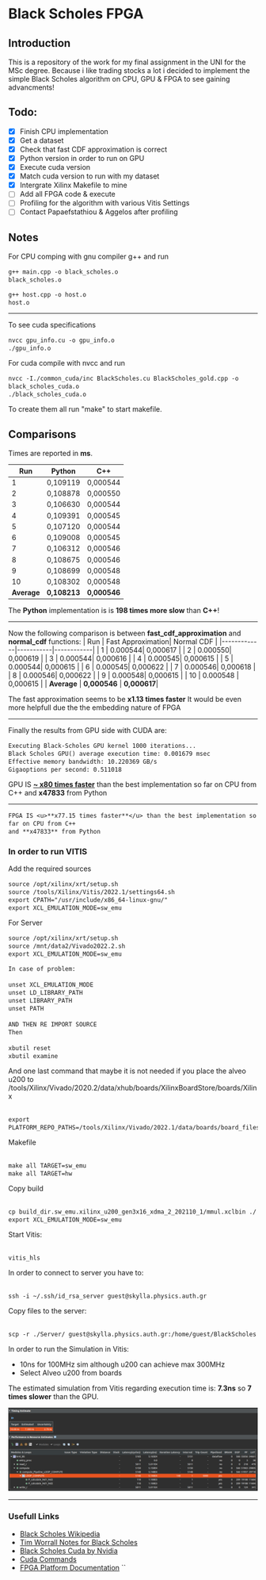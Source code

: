 # Black Scholes FPGA

## Introduction

This is a repository of the work for my final assignment in the UNI for the MSc degree. Because i like trading stocks a lot i decided to implement the simple Black Scholes algorithm on CPU, GPU & FPGA to see gaining advancments!

## Todo:

- [x] Finish CPU implementation
- [x] Get a dataset
- [x] Check that fast CDF approximation is correct
- [x] Python version in order to run on GPU
- [x] Execute cuda version
- [x] Match cuda version to run with my dataset
- [x] Intergrate Xilinx Makefile to mine
- [ ] Add all FPGA code & execute
- [ ] Profiling for the algorithm with various Vitis Settings
- [ ] Contact Papaefstathiou & Aggelos after profiling

## Notes

For CPU comping with gnu compiler g++ and run

```
g++ main.cpp -o black_scholes.o
black_scholes.o
```

```
g++ host.cpp -o host.o
host.o
```

---

To see cuda specifications

```
nvcc gpu_info.cu -o gpu_info.o
./gpu_info.o
```

For cuda compile with nvcc and run

```
nvcc -I./common_cuda/inc BlackScholes.cu BlackScholes_gold.cpp -o black_scholes_cuda.o
./black_scholes_cuda.o
```

To create them all run "make" to start makefile.

## Comparisons

Times are reported in **ms**.

| Run         | Python       | C++          |
| ----------- | ------------ | ------------ |
| 1           | 0,109119     | 0,000544     |
| 2           | 0,108878     | 0,000550     |
| 3           | 0,106630     | 0,000544     |
| 4           | 0,109391     | 0,000545     |
| 5           | 0,107120     | 0,000544     |
| 6           | 0,109008     | 0,000545     |
| 7           | 0,106312     | 0,000546     |
| 8           | 0,108675     | 0,000546     |
| 9           | 0,108699     | 0,000548     |
| 10          | 0,108302     | 0,000548     |
| **Average** | **0,108213** | **0,000546** |

The **Python** implementation is is **198 times more slow** than **C++**!

---

Now the following comparison is between **fast_cdf_approximation** and **normal_cdf** functions:
| Run | Fast Approximation| Normal CDF |
|-------------|-----------|------------|
| 1 | 0.000544| 0,000617 |
| 2 | 0.000550| 0,000619 |
| 3 | 0.000544| 0,000616 |
| 4 | 0.000545| 0,000615 |
| 5 | 0.000544| 0,000615 |
| 6 | 0.000545| 0,000622 |
| 7 | 0.000546| 0,000618 |
| 8 | 0.000546| 0,000622 |
| 9 | 0.000548| 0,000615 |
| 10 | 0.000548 | 0,000615 |
| **Average** | **0,000546** | **0,000617**|

The fast approximation seems to be **x1.13 times faster**
It would be even more helpfull due the the embedding nature of FPGA

---

Finally the results from GPU side with CUDA are:

```
Executing Black-Scholes GPU kernel 1000 iterations...
Black Scholes GPU() average execution time: 0.001679 msec
Effective memory bandwidth: 10.220369 GB/s
Gigaoptions per second: 0.511018

```

GPU IS <u>**~ x80 times faster**</u> than the best implementation so far on CPU from C++
and **x47833** from Python

---

```
FPGA IS <u>**x77.15 times faster**</u> than the best implementation so far on CPU from C++
and **x47833** from Python
```

### In order to run VITIS

Add the required sources

```
source /opt/xilinx/xrt/setup.sh
source /tools/Xilinx/Vitis/2022.1/settings64.sh
export CPATH="/usr/include/x86_64-linux-gnu/"
export XCL_EMULATION_MODE=sw_emu
```

For Server

```
source /opt/xilinx/xrt/setup.sh
source /mnt/data2/Vivado2022.2.sh
export XCL_EMULATION_MODE=sw_emu
```

```
In case of problem:

unset XCL_EMULATION_MODE
unset LD_LIBRARY_PATH
unset LIBRARY_PATH
unset PATH

AND THEN RE IMPORT SOURCE
Then

xbutil reset
xbutil examine
```

And one last command that maybe it is not needed if you place the alveo u200 to /tools/Xilinx/Vivado/2020.2/data/xhub/boards/XilinxBoardStore/boards/Xilinx

<!-- And one last command that maybe it is not needed if you place the alveo u200 to /tools/Xilinx/Vivado/2022.1/data/xhub/boards/XilinxBoardStore/boards/Xilinx -->

```

export PLATFORM_REPO_PATHS=/tools/Xilinx/Vivado/2022.1/data/boards/board_files

```

Makefile

```

make all TARGET=sw_emu
make all TARGET=hw

```

Copy build

```

cp build_dir.sw_emu.xilinx_u200_gen3x16_xdma_2_202110_1/mmul.xclbin ./
export XCL_EMULATION_MODE=sw_emu

```

Start Vitis:

```

vitis_hls

```

In order to connect to server you have to:

```

ssh -i ~/.ssh/id_rsa_server guest@skylla.physics.auth.gr

```

Copy files to the server:

```

scp -r ./Server/ guest@skylla.physics.auth.gr:/home/guest/BlackScholes

```

In order to run the Simulation in Vitis:

- 10ns for 100MHz sim although u200 can achieve max 300MHz
- Select Alveo u200 from boards

The estimated simulation from Vitis regarding execution time is:
**7.3ns** so **7 times slower** than the GPU.

![App Screenshot](./assets/vitis.png)

---

### Usefull Links

- [Black Scholes Wikipedia](https://en.wikipedia.org/wiki/Black%E2%80%93Scholes_model)
- [Tim Worrall Notes for Black Scholes](http://www.timworrall.com/fin-40008/bscholes.pdf)
- [Black Scholes Cuda by Nvidia](https://github.com/tpn/cuda-samples/tree/master/v9.0/4_Finance/BlackScholes)
- [Cuda Commands](https://docs.nvidia.com/cuda/cuda-runtime-api/group__CUDART__DEVICE.html#group__CUDART__DEVICE)
- [FPGA Platform Documentation](https://docs.amd.com/r/en-US/ug1120-alveo-platforms/U200-Gen3x16-XDMA-base_2-Platform)
  ``

```

```
